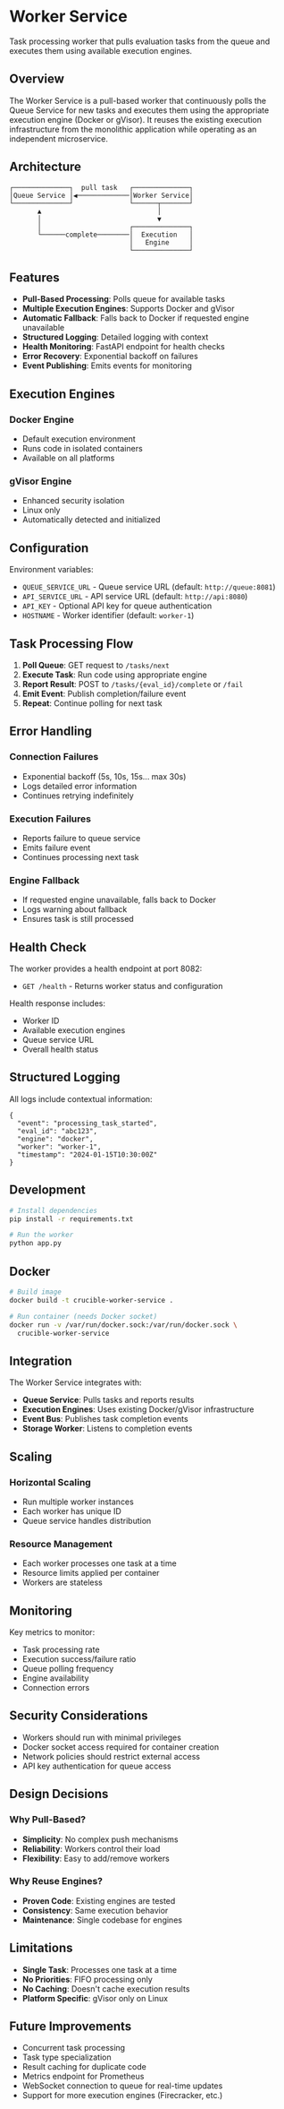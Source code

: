 # Worker Service

Task processing worker that pulls evaluation tasks from the queue and executes them using available execution engines.

## Overview

The Worker Service is a pull-based worker that continuously polls the Queue Service for new tasks and executes them using the appropriate execution engine (Docker or gVisor). It reuses the existing execution infrastructure from the monolithic application while operating as an independent microservice.

## Architecture

```
┌──────────────┐  pull task   ┌──────────────┐
│Queue Service │◀─────────────│Worker Service│
└──────────────┘              └──────┬───────┘
       ▲                             │
       │                             ▼
       │                      ┌──────────────┐
       └──────complete────────│  Execution   │
                              │   Engine     │
                              └──────────────┘
```

## Features

- **Pull-Based Processing**: Polls queue for available tasks
- **Multiple Execution Engines**: Supports Docker and gVisor
- **Automatic Fallback**: Falls back to Docker if requested engine unavailable
- **Structured Logging**: Detailed logging with context
- **Health Monitoring**: FastAPI endpoint for health checks
- **Error Recovery**: Exponential backoff on failures
- **Event Publishing**: Emits events for monitoring

## Execution Engines

### Docker Engine
- Default execution environment
- Runs code in isolated containers
- Available on all platforms

### gVisor Engine
- Enhanced security isolation
- Linux only
- Automatically detected and initialized

## Configuration

Environment variables:
- `QUEUE_SERVICE_URL` - Queue service URL (default: `http://queue:8081`)
- `API_SERVICE_URL` - API service URL (default: `http://api:8080`)
- `API_KEY` - Optional API key for queue authentication
- `HOSTNAME` - Worker identifier (default: `worker-1`)

## Task Processing Flow

1. **Poll Queue**: GET request to `/tasks/next`
2. **Execute Task**: Run code using appropriate engine
3. **Report Result**: POST to `/tasks/{eval_id}/complete` or `/fail`
4. **Emit Event**: Publish completion/failure event
5. **Repeat**: Continue polling for next task

## Error Handling

### Connection Failures
- Exponential backoff (5s, 10s, 15s... max 30s)
- Logs detailed error information
- Continues retrying indefinitely

### Execution Failures
- Reports failure to queue service
- Emits failure event
- Continues processing next task

### Engine Fallback
- If requested engine unavailable, falls back to Docker
- Logs warning about fallback
- Ensures task is still processed

## Health Check

The worker provides a health endpoint at port 8082:
- `GET /health` - Returns worker status and configuration

Health response includes:
- Worker ID
- Available execution engines
- Queue service URL
- Overall health status

## Structured Logging

All logs include contextual information:
```
{
  "event": "processing_task_started",
  "eval_id": "abc123",
  "engine": "docker",
  "worker": "worker-1",
  "timestamp": "2024-01-15T10:30:00Z"
}
```

## Development

```bash
# Install dependencies
pip install -r requirements.txt

# Run the worker
python app.py
```

## Docker

```bash
# Build image
docker build -t crucible-worker-service .

# Run container (needs Docker socket)
docker run -v /var/run/docker.sock:/var/run/docker.sock \
  crucible-worker-service
```

## Integration

The Worker Service integrates with:
- **Queue Service**: Pulls tasks and reports results
- **Execution Engines**: Uses existing Docker/gVisor infrastructure
- **Event Bus**: Publishes task completion events
- **Storage Worker**: Listens to completion events

## Scaling

### Horizontal Scaling
- Run multiple worker instances
- Each worker has unique ID
- Queue service handles distribution

### Resource Management
- Each worker processes one task at a time
- Resource limits applied per container
- Workers are stateless

## Monitoring

Key metrics to monitor:
- Task processing rate
- Execution success/failure ratio
- Queue polling frequency
- Engine availability
- Connection errors

## Security Considerations

- Workers should run with minimal privileges
- Docker socket access required for container creation
- Network policies should restrict external access
- API key authentication for queue access

## Design Decisions

### Why Pull-Based?
- **Simplicity**: No complex push mechanisms
- **Reliability**: Workers control their load
- **Flexibility**: Easy to add/remove workers

### Why Reuse Engines?
- **Proven Code**: Existing engines are tested
- **Consistency**: Same execution behavior
- **Maintenance**: Single codebase for engines

## Limitations

- **Single Task**: Processes one task at a time
- **No Priorities**: FIFO processing only
- **No Caching**: Doesn't cache execution results
- **Platform Specific**: gVisor only on Linux

## Future Improvements

- Concurrent task processing
- Task type specialization
- Result caching for duplicate code
- Metrics endpoint for Prometheus
- WebSocket connection to queue for real-time updates
- Support for more execution engines (Firecracker, etc.)
